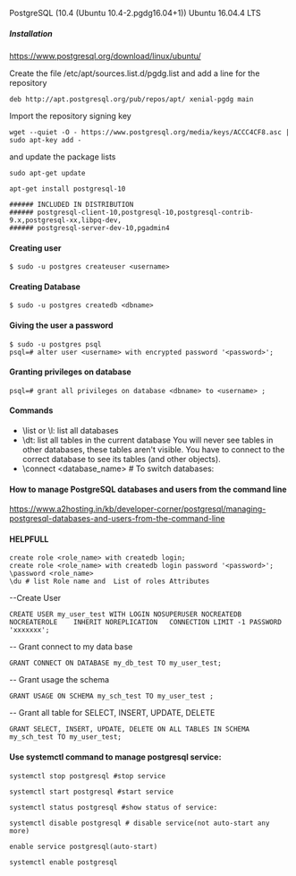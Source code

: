 PostgreSQL (10.4 (Ubuntu 10.4-2.pgdg16.04+1)) Ubuntu 16.04.4 LTS

##### Installation 

https://www.postgresql.org/download/linux/ubuntu/

Create the file /etc/apt/sources.list.d/pgdg.list and add a line for the repository

```deb http://apt.postgresql.org/pub/repos/apt/ xenial-pgdg main```

Import the repository signing key

```wget --quiet -O - https://www.postgresql.org/media/keys/ACCC4CF8.asc | sudo apt-key add -```

and update the package lists

```sudo apt-get update```


```apt-get install postgresql-10```


	###### INCLUDED IN DISTRIBUTION
	###### postgresql-client-10,postgresql-10,postgresql-contrib-9.x,postgresql-xx,libpq-dev,
	###### postgresql-server-dev-10,pgadmin4


#### Creating user

```$ sudo -u postgres createuser <username>```

#### Creating Database

```$ sudo -u postgres createdb <dbname>```

#### Giving the user a password

```
$ sudo -u postgres psql
psql=# alter user <username> with encrypted password '<password>';
```
####  Granting privileges on database

```psql=# grant all privileges on database <dbname> to <username> ;```

####  Commands

 * \list or \l: list all databases
 * \dt: list all tables in the current database
You will never see tables in other databases, these tables aren't visible. You have to connect to the correct database to see its tables (and other objects).
 * \connect <database_name> # To switch databases:


####  How to manage PostgreSQL databases and users from the command line
https://www.a2hosting.in/kb/developer-corner/postgresql/managing-postgresql-databases-and-users-from-the-command-line

####  HELPFULL 
	
	create role <role_name> with createdb login;
	create role <role_name> with createdb login password '<password>';
	\password <role_name>
	\du # list Role name and  List of roles Attributes 
--Create User

	CREATE USER my_user_test WITH LOGIN NOSUPERUSER NOCREATEDB  NOCREATEROLE    INHERIT NOREPLICATION   CONNECTION LIMIT -1 PASSWORD 'xxxxxxx';

-- Grant connect to my data base

	GRANT CONNECT ON DATABASE my_db_test TO my_user_test;

-- Grant usage the schema

	GRANT USAGE ON SCHEMA my_sch_test TO my_user_test ;

-- Grant all table for SELECT, INSERT, UPDATE, DELETE

	GRANT SELECT, INSERT, UPDATE, DELETE ON ALL TABLES IN SCHEMA my_sch_test TO my_user_test;


#### Use systemctl command to manage postgresql service:

	systemctl stop postgresql #stop service

	systemctl start postgresql #start service

	systemctl status postgresql #show status of service:

	systemctl disable postgresql # disable service(not auto-start any more)

	enable service postgresql(auto-start)

	systemctl enable postgresql
